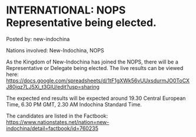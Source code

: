# INTERNATIONAL: NOPS Representative being elected.

Posted by: new-indochina

Nations involved: New-Indochina, NOPS

As the Kingdom of New-Indochina has joined the NOPS, there will be a Representative or Delegate being elected. The live results can be viewed here: https://docs.google.com/spreadsheets/d/1tF1gXWk56vUUxsdurmJO0ToCXJ80jqz7LJ5Xi_t3GIU/edit?usp=sharing

The expected end results will be expected around 19.30 Central European Time, 6.30 PM GMT, 2.30 AM Indochina Standard Time.

The candidates are listed in the Factbook: https://www.nationstates.net/nation=new-indochina/detail=factbook/id=760235 
